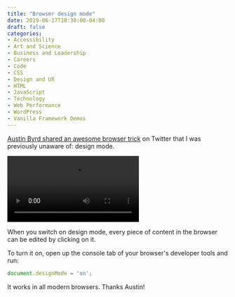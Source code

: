 ```yaml
---
title: "Browser design mode"
date: 2019-06-17T10:30:00-04:00
draft: false
categories:
- Accessibility
- Art and Science
- Business and Leadership
- Careers
- Code
- CSS
- Design and UX
- HTML
- JavaScript
- Technology
- Web Performance
- WordPress
- Vanilla Framework Demos
---
```


[Austin Byrd shared an awesome browser trick](https://twitter.com/AustinTByrd/status/1138867419319955456) on Twitter that I was previously unaware of: design mode.

<video controls>
	<source src="/img/articles/design-mode.mp4" type="video/mp4">
	<source src="/img/articles/design-mode.webm" type="video/webm">
	<img alt="A screen capture of design mode" src="/img/articles/design-mode.gif">
</video>

When you switch on design mode, every piece of content in the browser can be edited by clicking on it.

To turn it on, open up the console tab of your browser's developer tools and run:

```js
document.designMode = 'on';
```

It works in all modern browsers. Thanks Austin!